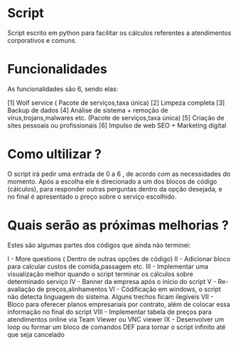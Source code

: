# Script 

Script escrito em python para facilitar os cálculos referentes a atendimentos corporativos e comuns.

# Funcionalidades

As funcionalidades são 6, sendo elas:

[1] Wolf service ( Pacote de serviços,taxa única)
[2] Limpeza completa
[3] Backup de dados
[4] Análise de sistema + remoção de vírus,trojans,malwares etc. (Pacote de serviços,taxa única)
[5] Criação de sites pessoais ou profissionais
[6] Impulso de web SEO + Marketing digital 

# Como ultilizar ? 
O script irá pedir uma entrada de 0 a 6 , de acordo com as necessidades do momento.
Após a escolha ele é direcionado a um dos blocos de código (cálculos), para responder outras perguntas dentro da opção desejada, e no final é apresentado o preço sobre o serviço escolhido.

# Quais serão as próximas melhorias ?

Estes são algumas partes dos códigos que ainda não terminei:

I    -   More questions ( Dentro de outras opções de código)
II   -   Adicionar bloco para calcular custos de comida,passagem etc.
III  -   Implementar uma visualização melhor quando o script terminar os cálculos sobre determinado serviço
IV   -   Banner da empresa após o ínicio do script
V    -   Re-avaliação de preços,alinhamentos
VI   -   Códificação em windows, o script não detecta linguagem do sistema. Alguns trechos ficam ilegíveis
VII  -   Bloco para oferecer planos empresariais por contrato, além de colocar essa informação no final do script
VIII -   Implementar tabela de preços para atendimentos online via Team Viewer ou VNC viewer
IX   -   Desenvolver um loop ou formar um bloco de comandos DEF para tornar o script infinito até que seja cancelado

